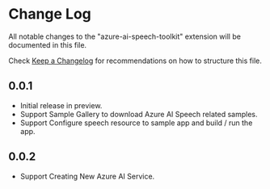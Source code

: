 # Change Log

All notable changes to the "azure-ai-speech-toolkit" extension will be documented in this file.

Check [Keep a Changelog](http://keepachangelog.com/) for recommendations on how to structure this file.

## 0.0.1

- Initial release in preview.
- Support Sample Gallery to download Azure AI Speech related samples.
- Support Configure speech resource to sample app and build / run the app.

## 0.0.2

- Support Creating New Azure AI Service.
